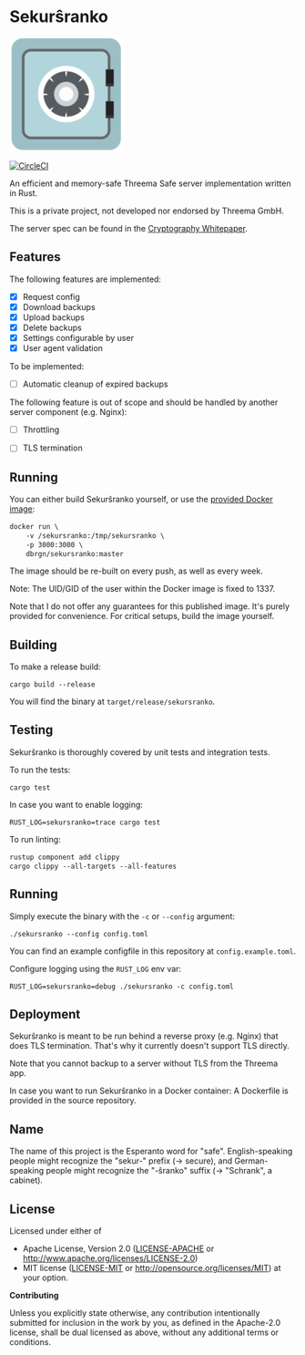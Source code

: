 # Sekurŝranko

![Icon](safe.png)

[![CircleCI][circle-ci-badge]][circle-ci]

An efficient and memory-safe Threema Safe server implementation
written in Rust.

This is a private project, not developed nor endorsed by Threema GmbH.

The server spec can be found in the [Cryptography
Whitepaper](https://threema.ch/press-files/2_documentation/cryptography_whitepaper.pdf).


## Features

The following features are implemented:

- [x] Request config
- [x] Download backups
- [x] Upload backups
- [x] Delete backups
- [x] Settings configurable by user
- [x] User agent validation

To be implemented:

- [ ] Automatic cleanup of expired backups

The following feature is out of scope and should be handled by another server
component (e.g. Nginx):

- [ ] Throttling
- [ ] TLS termination


## Running

You can either build Sekurŝranko yourself, or use the [provided Docker
image](https://hub.docker.com/r/dbrgn/sekursranko):

    docker run \
        -v /sekursranko:/tmp/sekursranko \
        -p 3000:3000 \
        dbrgn/sekursranko:master

The image should be re-built on every push, as well as every week.

Note: The UID/GID of the user within the Docker image is fixed to 1337.

Note that I do not offer any guarantees for this published image. It's purely
provided for convenience. For critical setups, build the image yourself.


## Building

To make a release build:

    cargo build --release

You will find the binary at `target/release/sekursranko`.


## Testing

Sekurŝranko is thoroughly covered by unit tests and integration tests.

To run the tests:

    cargo test

In case you want to enable logging:

    RUST_LOG=sekursranko=trace cargo test

To run linting:

    rustup component add clippy
    cargo clippy --all-targets --all-features


## Running

Simply execute the binary with the `-c` or `--config` argument:

    ./sekursranko --config config.toml

You can find an example configfile in this repository at `config.example.toml`.

Configure logging using the `RUST_LOG` env var:

    RUST_LOG=sekursranko=debug ./sekursranko -c config.toml


## Deployment

Sekurŝranko is meant to be run behind a reverse proxy (e.g. Nginx) that does
TLS termination. That's why it currently doesn't support TLS directly.

Note that you cannot backup to a server without TLS from the Threema app.

In case you want to run Sekurŝranko in a Docker container: A Dockerfile is
provided in the source repository.


## Name

The name of this project is the Esperanto word for "safe". English-speaking
people might recognize the "sekur-" prefix (-> secure), and German-speaking
people might recognize the "-ŝranko" suffix (-> "Schrank", a cabinet).


## License

Licensed under either of

 * Apache License, Version 2.0 ([LICENSE-APACHE](LICENSE-APACHE) or
   http://www.apache.org/licenses/LICENSE-2.0)
 * MIT license ([LICENSE-MIT](LICENSE-MIT) or
   http://opensource.org/licenses/MIT) at your option.

**Contributing**

Unless you explicitly state otherwise, any contribution intentionally submitted
for inclusion in the work by you, as defined in the Apache-2.0 license, shall
be dual licensed as above, without any additional terms or conditions.

<!-- Badges -->
[circle-ci]: https://circleci.com/gh/dbrgn/sekursranko/tree/master
[circle-ci-badge]: https://circleci.com/gh/dbrgn/sekursranko/tree/master.svg?style=shield

